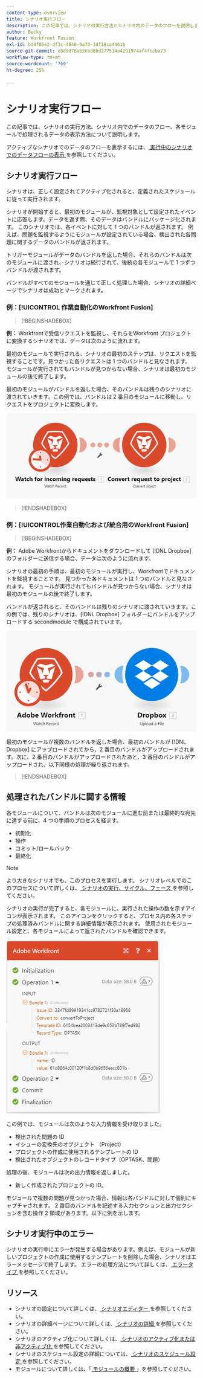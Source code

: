 ```yaml
---
content-type: overview
title: シナリオ実行フロー
description: この記事では、シナリオの実行方法とシナリオ内のデータのフローを説明します。また、処理されたデータとその読み取り方法に関する情報の所在についても説明します。
author: Becky
feature: Workfront Fusion
exl-id: bd4f05e2-df3c-4848-9a70-3df18ca4461b
source-git-commit: e0d9d76ab2cbd8bd277514a4291974af4fceba73
workflow-type: tm+mt
source-wordcount: '769'
ht-degree: 25%

---
```


# シナリオ実行フロー

この記事では、シナリオの実行方法、シナリオ内でのデータのフロー、各モジュールで処理されるデータの表示方法について説明します。

アクティブなシナリオでのデータのフローを表示するには、[ 実行中のシナリオでのデータフローの表示 ](/help/workfront-fusion/manage-scenarios/view-scenario-data-flow.md) を参照してください。

## シナリオ実行フロー

シナリオは、正しく設定されてアクティブ化されると、定義されたスケジュールに従って実行されます。

シナリオが開始すると、最初のモジュールが、監視対象として設定されたイベントに応答します。データを返す際、そのデータはバンドルにパッケージ化されます。 このシナリオでは、各イベントに対して 1 つのバンドルが返されます。 例えば、問題を監視するようにモジュールが設定されている場合、検出された各問題に関するデータのバンドルが返されます。

トリガーモジュールがデータのバンドルを返した場合、それらのバンドルは次のモジュールに渡され、シナリオは続行されて、後続の各モジュールで 1 つずつバンドルが渡されます。

バンドルがすべてのモジュールを通じて正しく処理した場合、シナリオの詳細ページでシナリオは成功とマークされます。

### 例：[!UICONTROL &#x200B; 作業自動化のWorkfront Fusion]

>[!BEGINSHADEBOX]

**例：** Workfrontで受信リクエストを監視し、それらをWorkfront プロジェクトに変換するシナリオでは、データは次のように流れます。

最初のモジュールで実行される、シナリオの最初のステップは、リクエストを監視することです。見つかった各リクエストは 1 つのバンドルと見なされます。 モジュールが実行されてもバンドルが見つからない場合、シナリオは最初のモジュールの後で終了します。

最初のモジュールがバンドルを返した場合、そのバンドルは残りのシナリオに渡されていきます。この例では、バンドルは 2 番目のモジュールに移動し、リクエストをプロジェクトに変換します。

![Workfront シナリオの実行フロー ](assets/example-execution-flow-wf-only.png)

>[!ENDSHADEBOX]

### 例：[!UICONTROL &#x200B; 作業自動化および統合用のWorkfront Fusion]

>[!BEGINSHADEBOX]

**例：** Adobe Workfrontからドキュメントをダウンロードして [!DNL Dropbox] のフォルダーに送信する場合、データは次のように流れます。

シナリオの最初の手順は、最初のモジュールが実行し、Workfrontでドキュメントを監視することです。 見つかった各ドキュメントは 1 つのバンドルと見なされます。 モジュールが実行されてもバンドルが見つからない場合、シナリオは最初のモジュールの後で終了します。

バンドルが返されると、そのバンドルは残りのシナリオに渡されていきます。この例では、残りのシナリオは、[!DNL Dropbox] フォルダーにバンドルをアップロードする secondmodule で構成されています。

![ 統合シナリオの実行フロー ](assets/example-execution-flow-wf-dropbox.png)

最初のモジュールが複数のバンドルを返した場合、最初のバンドルが [!DNL Dropbox] にアップロードされてから、2 番目のバンドルがアップロードされます。次に、2 番目のバンドルがアップロードされたあと、3 番目のバンドルがアップロードされ、以下同様の処理が繰り返されます。

>[!ENDSHADEBOX]

## 処理されたバンドルに関する情報

各モジュールについて、バンドルは次のモジュールに進む前または最終的な宛先に達する前に、4 つの手順のプロセスを経ます。

* 初期化
* 操作
* コミット/ロールバック
* 最終化

>[!NOTE]
>
>より大きなシナリオでも、このプロセスを実行します。 シナリオレベルでのこのプロセスについて詳しくは、[ シナリオの実行、サイクル、フェーズ ](/help/workfront-fusion/references/scenarios/scenario-execution-cycles-phases.md) を参照してください。

シナリオの実行が完了すると、各モジュールに、実行された操作の数を示すアイコンが表示されます。 このアイコンをクリックすると、プロセス内の各ステップの処理済みバンドルに関する詳細情報が表示されます。 使用されたモジュール設定と、各モジュールによって返されたバンドルを確認できます。

![ 処理済みのバンドル ](assets/Info-processed-bundles.png)

この例では、モジュールは次のような入力情報を受け取りました。

* 検出された問題の ID
* イシューの変換先のオブジェクト （Project）
* プロジェクトの作成に使用されるテンプレートの ID
* 検出されたオブジェクトのレコードタイプ（OPTASK、問題）

処理の後、モジュールは次の出力情報を返しました。

* 新しく作成されたプロジェクトの ID。

モジュールで複数の問題が見つかった場合、情報は各バンドルに対して個別にキャプチャされます。 2 番目のバンドルを記述する入力セクションと出力セクションを含む操作 2 領域があります。以下に例を示します。

## シナリオ実行中のエラー

シナリオの実行中にエラーが発生する場合があります。例えば、モジュールが新しいプロジェクトの作成に使用するテンプレートを削除した場合、シナリオはエラーメッセージで終了します。 エラーの処理方法について詳しくは、[ エラータイプ ](/help/workfront-fusion/references/errors/error-processing.md) を参照してください。

## リソース

* シナリオの設定について詳しくは、[ シナリオエディター ](/help/workfront-fusion/get-started-with-fusion/navigate-fusion/scenario-editor.md) を参照してください。
* シナリオの詳細ページについて詳しくは、[ シナリオの詳細 ](/help/workfront-fusion/get-started-with-fusion/navigate-fusion/scenario-details.md) を参照してください。
* シナリオのアクティブ化について詳しくは、[ シナリオのアクティブ化または非アクティブ化 ](/help/workfront-fusion/manage-scenarios/activate-deactivate-scenarios.md) を参照してください。
* シナリオのスケジュール設定の詳細については、[ シナリオのスケジュール設定 ](/help/workfront-fusion/create-scenarios/config-scenarios-settings/schedule-a-scenario.md) を参照してください。
* モジュールについて詳しくは、「[ モジュールの概要 ](/help/workfront-fusion/get-started-with-fusion/understand-fusion/module-overview.md)」を参照してください。
